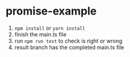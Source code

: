 # promise-example
1. `npm install` or `yarn install`
2. finish the main.ts file
3. run `npm run test` to check is right or wrong
4. result branch has the completed main.ts file
